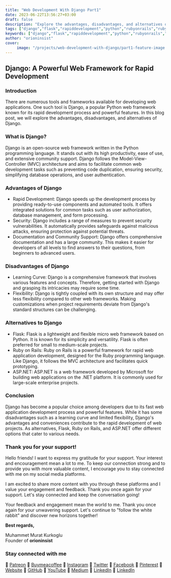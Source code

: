 ```yaml
---
title: "Web Development With Django Part1"
date: 2023-06-22T13:56:27+03:00
draft: false
description: "Explore the advantages, disadvantages, and alternatives of Django, a powerful web framework for rapid development."
tags: ["django","flask","rapiddevelopment","python","rubyonrails","ruby","aspnet"]
keywords: ["django","flask","rapiddevelopment","python","rubyonrails","ruby","aspnet"]
author: "orioninsist"
cover: 
     image: "/projects/web-development-with-django/part1-feature-image.png"
---
```


## Django: A Powerful Web Framework for Rapid Development

### Introduction
There are numerous tools and frameworks available for developing web applications. One such tool is Django, a popular Python web framework known for its rapid development process and powerful features. In this blog post, we will explore the advantages, disadvantages, and alternatives of Django.

### What is Django?
Django is an open-source web framework written in the Python programming language. It stands out with its high productivity, ease of use, and extensive community support. Django follows the Model-View-Controller (MVC) architecture and aims to facilitate common web development tasks such as preventing code duplication, ensuring security, simplifying database operations, and user authentication.

### Advantages of Django
* Rapid Development: Django speeds up the development process by providing ready-to-use components and automated tools. It offers integrated solutions for common tasks such as user authorization, database management, and form processing.
* Security: Django includes a range of measures to prevent security vulnerabilities. It automatically provides safeguards against malicious attacks, ensuring protection against potential threats.
* Documentation and Community Support: Django offers comprehensive documentation and has a large community. This makes it easier for developers of all levels to find answers to their questions, from beginners to advanced users.
### Disadvantages of Django
* Learning Curve: Django is a comprehensive framework that involves various features and concepts. Therefore, getting started with Django and grasping its intricacies may require some time.
* Flexibility: Django is tightly coupled with its own structure and may offer less flexibility compared to other web frameworks. Making customizations when project requirements deviate from Django's standard structures can be challenging.
### Alternatives to Django
* Flask: Flask is a lightweight and flexible micro web framework based on Python. It is known for its simplicity and versatility. Flask is often preferred for small to medium-scale projects.
* Ruby on Rails: Ruby on Rails is a powerful framework for rapid web application development, designed for the Ruby programming language. Like Django, it follows the MVC architecture and facilitates quick prototyping.
* ASP.NET: ASP.NET is a web framework developed by Microsoft for building web applications on the .NET platform. It is commonly used for large-scale enterprise projects.
### Conclusion
Django has become a popular choice among developers due to its fast web application development process and powerful features. While it has some disadvantages such as a learning curve and limited flexibility, Django's advantages and conveniences contribute to the rapid development of web projects. As alternatives, Flask, Ruby on Rails, and ASP.NET offer different options that cater to various needs.

### Thank you for your support! 

Hello friends! I want to express my gratitude for your support. Your interest and encouragement mean a lot to me. To keep our connection strong and to provide you with more valuable content, I encourage you to stay connected with me on my social media platforms.

I am excited to share more content with you through these platforms and I value your engagement and feedback. Thank you once again for your support. Let's stay connected and keep the conversation going!

Your feedback and engagement mean the world to me. Thank you once again for your unwavering support.
Let's continue to "follow the white rabbit" and discover new horizons together!

**Best regards,**

Muhammet Murat Kurkoglu\
Founder of **orioninsist**

### Stay connected with me

🔗 [Patreon](https://www.patreon.com/orioninsist)
🔗 [Buymeacoffee](https://www.buymeacoffee.com/orioninsist)
🔗 [Instagram](https://www.instagram.com/insistorion/)
🔗 [Twitter](https://twitter.com/InsistOrion/)
🔗 [Facebook](https://www.facebook.com/insistorion)
🔗 [Pinterest](https://www.pinterest.com/orioninsist/)
🔗 [Website](https://orioninsist.org/)
🔗 [GitHub](https://github.com/orioninsist)
🔗 [YouTube](https://www.youtube.com/@orioninsist-official/)
🔗 [Medium](https://orioninsist.dev/)
🔗 [LinkedIn](https://www.linkedin.com/in/muhammet-murat-kurkoglu/)
🔗 [LinkedIn](https://www.linkedin.com/company/orioninsist/)


